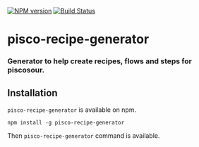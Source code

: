 [![NPM version](http://img.shields.io/npm/v/pisco-recipe-generators.svg)](https://npmjs.org/package/pisco-recipe-generators)
[![Build Status](http://img.shields.io/travis/cellsjs/pisco-recipe-generators.svg)](https://travis-ci.org/cellsjs/pisco-recipe-generators)

# pisco-recipe-generator

### Generator to help create recipes, flows and steps for piscosour.

## Installation

`pisco-recipe-generator` is available on npm.

    npm install -g pisco-recipe-generator

Then `pisco-recipe-generator` command is available.

